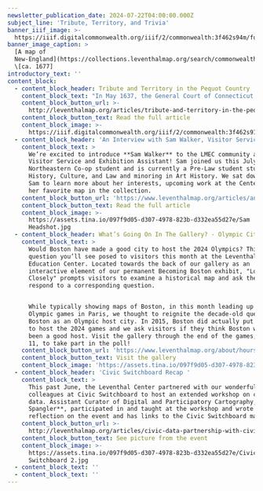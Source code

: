 ```yaml
---
newsletter_publication_date: 2024-07-22T04:00:00.000Z
subject_line: 'Tribute, Territory, and Trivia'
banner_iiif_image: >-
  https://iiif.digitalcommonwealth.org/iiif/2/commonwealth:3f462s94m/full/,1200/0/default.jpg
banner_image_caption: >
  [A map of
  New-England](https://collections.leventhalmap.org/search/commonwealth:3f462s93b)
  \[ca. 1677]
introductory_text: ''
content_block:
  - content_block_header: Tribute and Territory in the Pequot Country
    content_block_text: "In May 1637, the General Court of Connecticut declared war against the Indigenous Pequot nation in an attempt to seize control of their territory. Maps can offer a window into the ideas of land ownership and control that shaped this brutal competition between the Indigenous and Colonist forces. The colonial maps from John Foster and John Seller offer a particular perspective on the world of seventeenth century northeastern colonial America, their use of the phrase “Pequot Country” concealing as much as it reveals. This digital essay by\_**Alice King** was supported by the the Leventhal Center’s\_[Small Grants for Early Career Digital Publications](https://www.leventhalmap.org/research/digital-publication-small-grants/) program.\n"
    content_block_button_url: >-
      http://leventhalmap.org/articles/tribute-and-territory-in-the-pequot-country/
    content_block_button_text: Read the full article
    content_block_image: >-
      https://iiif.digitalcommonwealth.org/iiif/2/commonwealth:3f462s91s/full/,1200/0/default.jpg
  - content_block_header: 'An Interview with Sam Walker, Visitor Services & Exhibition Assistant'
    content_block_text: >
      We’re excited to introduce **Sam Walker** to the LMEC community as our
      Visitor Service and Exhibition Assistant! Sam joined us this July as a
      Northeastern Co-op student and is currently a Pre-Law student studying
      History, Culture, and Law and minoring in Art History. We sat down with
      Sam to learn more about her interests, upcoming work at the Center, and
      her favorite map in the collection.
    content_block_button_url: 'https://www.leventhalmap.org/articles/an-interview-with-sam-walker/'
    content_block_button_text: Read the full article
    content_block_image: >-
      https://assets.tina.io/097f9d05-d307-4978-823b-d332ea55d27e/Sam
      Headshot.jpg
  - content_block_header: What’s Going On In The Gallery? - Olympic City Rivalry Comes to the LMEC
    content_block_text: >
      Would Boston have made a good city to host the 2024 Olympics? This is a
      question you’ll see posed to visitors this month at the Leventhal Map &
      Education Center. Located towards the back of our gallery as an
      interactive element of our permanent Becoming Boston exhibit, "Looking
      Closely" prompts visitors to examine a historical map and ask them to
      respond to a corresponding question. 


      While typically showing maps of Boston, in this month leading up to the
      Olympic games in Paris, we thought to reignite the decade-old question of
      Boston as an Olympic host city. In 2015, Boston did actually put in a bid
      to host the 2024 games and we ask visitors if they think Boston would have
      been a good host. Visit the gallery through the end of the games, August
      11, to take part in the poll! 
    content_block_button_url: 'https://www.leventhalmap.org/about/hours-directions/'
    content_block_button_text: Visit the gallery
    content_block_image: 'https://assets.tina.io/097f9d05-d307-4978-823b-d332ea55d27e/download.gif'
  - content_block_header: 'Civic Switchboard Recap '
    content_block_text: >
      This past June, the Leventhal Center partnered with our wonderful
      colleagues at Civic Switchboard to host an extended workshop on civic
      data. Assistant Curator of Digital and Participatory Cartography, **Ian
      Spangler**, participated in and taught at the workshop and wrote a short
      reflection on the event and has links to the Civic Switchboard materials.
    content_block_button_url: >-
      http://leventhalmap.org/articles/civic-data-partnership-with-civic-switchboard/
    content_block_button_text: See picture from the event
    content_block_image: >-
      https://assets.tina.io/097f9d05-d307-4978-823b-d332ea55d27e/Civic
      Switchboard 2.jpg
  - content_block_text: ''
  - content_block_text: ''
---
```


